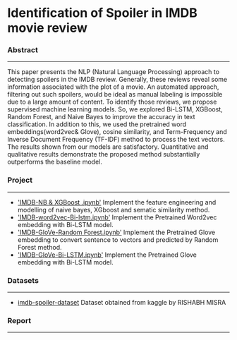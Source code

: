 # Identification of Spoiler in IMDB movie review

### Abstract
---
This paper presents the NLP (Natural Language Processing) approach to detecting spoilers
in the IMDB review. Generally, these reviews reveal some information associated with the
plot of a movie. An automated approach, filtering out such spoilers, would be ideal as
manual labeling is impossible due to a large amount of content. To identify those reviews,
we propose supervised machine learning models. So, we explored Bi-LSTM, XGBoost, Random Forest, and Naive
Bayes to improve the accuracy in text classification. In addition to
this, we used the pretrained word embeddings(word2vec& Glove), cosine similarity, and Term-Frequency and Inverse
Document Frequency (TF-IDF) method to process the text vectors. The results shown from
our models are satisfactory. Quantitative and qualitative results demonstrate the proposed
method substantially outperforms the baseline model.

### Project
---
- ['IMDB-NB & XGBoost .ipynb'](https://github.com/mowas455/Text_Mining_Project/blob/main/IMDB-NB%20%26%20XGBoost%20.ipynb) Implement the feature engineering and modelling of naive bayes, XGboost and sematic similarity method.
- ['IMDB-word2vec-Bi-lstm.ipynb'](https://github.com/mowas455/Text_Mining_Project/blob/main/imdb-review-4.ipynb) Implement the Pretrained Word2vec embedding with Bi-LSTM model.
- ['IMDB-GloVe-Random Forest.ipynb'](https://github.com/mowas455/Text_Mining_Project/blob/main/imdb-random-forest-glove.ipynb) Implement the  Pretrained Glove embedding to convert sentence to vectors and predicted by Random Forest method.
- ['IMDB-GloVe-Bi-LSTM.ipynb'](https://github.com/mowas455/Text_Mining_Project/blob/main/IMDB-GloVe-Bi-LSTM.ipynb) Implement the Pretrained Glove embedding with Bi-LSTM model.

### Datasets
---
- [imdb-spoiler-dataset](https://www.kaggle.com/datasets/rmisra/imdb-spoiler-dataset) Dataset obtained from kaggle by RISHABH MISRA

### Report
---
